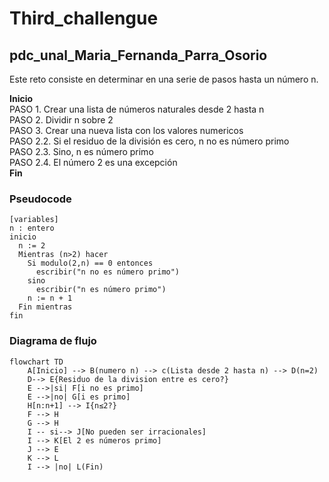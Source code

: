 # Third_challengue
## pdc_unal_Maria_Fernanda_Parra_Osorio
Este reto consiste en determinar en una serie de pasos hasta un número n.
<tr style="text-align: left; vertical-align: middle;" bgcolor="#">
		<th>
			<p align="left"><b>Inicio</b><br>
			PASO 1. Crear una lista de números naturales desde 2 hasta n <br>
			PASO 2. Dividir n sobre 2 <br>
			PASO 3. Crear una nueva lista con los valores numericos <br>
				PASO 2.2. Si el residuo de la división es cero, n no es número primo <br>
				PASO 2.3. Sino, n es número primo <br>
                                PASO 2.4. El número 2 es una excepción <br>
			<b>Fin</b><br></p>
		</th>
	</tr>
 
### Pseudocode
```pseudocode
[variables]
n : entero
inicio
  n := 2
  Mientras (n>2) hacer
    Si modulo(2,n) == 0 entonces
      escribir("n no es número primo")
    sino
      escribir("n es número primo")
    n := n + 1
  Fin mientras
fin
```

### Diagrama de flujo
```mermaid
flowchart TD
    A[Inicio] --> B(numero n) --> c(Lista desde 2 hasta n) --> D(n=2)
    D--> E{Residuo de la division entre es cero?}
    E -->|si| F[i no es primo]
    E -->|no| G[i es primo]
    H[n:n+1] --> I{n≤2?}
    F --> H
    G --> H
    I -- si--> J[No pueden ser irracionales]
    I --> K[El 2 es números primo]
    J --> E
    K --> L
    I --> |no| L(Fin)
